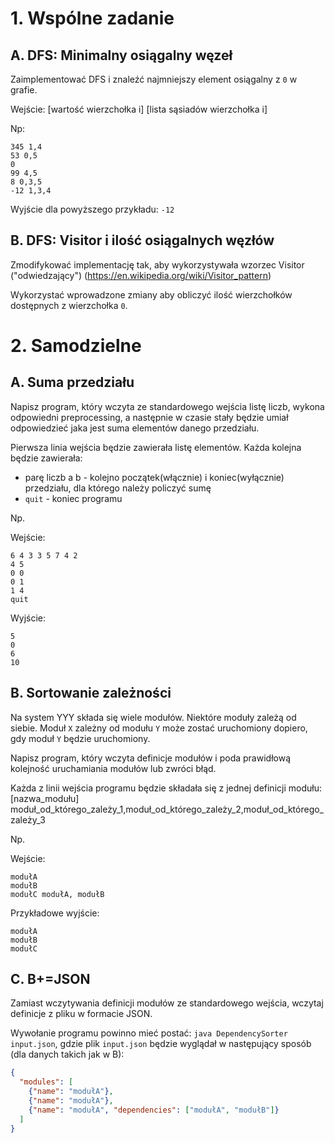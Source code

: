 # 1. Wspólne zadanie

## A. DFS: Minimalny osiągalny węzeł
Zaimplementować DFS i znaleźć najmniejszy element osiągalny z `0` w grafie.

Wejście:
[wartość wierzchołka i] [lista sąsiadów wierzchołka i]

Np:
```
345 1,4
53 0,5
0
99 4,5
8 0,3,5
-12 1,3,4
```

Wyjście dla powyższego przykładu: `-12`

## B. DFS: Visitor i ilość osiągalnych węzłów
Zmodifykować implementację tak, aby wykorzystywała wzorzec Visitor ("odwiedzający") (https://en.wikipedia.org/wiki/Visitor_pattern)

Wykorzystać wprowadzone zmiany aby obliczyć ilość wierzchołków dostępnych z wierzchołka `0`.

# 2. Samodzielne

## A. Suma przedziału
Napisz program, który wczyta ze standardowego wejścia listę liczb, wykona odpowiedni preprocessing, a następnie w czasie stały będzie umiał odpowiedzieć jaka jest suma elementów danego przedziału.

Pierwsza linia wejścia będzie zawierała listę elementów.
Każda kolejna będzie zawierała:
* parę liczb a b - kolejno początek(włącznie) i koniec(wyłącznie) przedziału, dla którego należy policzyć sumę
* `quit` - koniec programu

Np.

Wejście:
```
6 4 3 3 5 7 4 2
4 5
0 0
0 1
1 4
quit
```

Wyjście:
```
5
0
6
10
```

## B. Sortowanie zależności
Na system YYY składa się wiele modułów. Niektóre moduły zależą od siebie.
Moduł `X` zależny od modułu `Y` może zostać uruchomiony dopiero, gdy moduł `Y` będzie uruchomiony.

Napisz program, który wczyta definicje modułów i poda prawidłową kolejność uruchamiania modułów lub zwróci błąd.

Każda z linii wejścia programu będzie składała się z jednej definicji modułu:
[nazwa_modułu] moduł_od_którego_zależy_1,moduł_od_którego_zależy_2,moduł_od_którego_zależy_3

Np.

Wejście:
```
modułA
modułB
modułC modułA, modułB
```

Przykładowe wyjście:

```
modułA
modułB
modułC
```

## C. B+=JSON
Zamiast wczytywania definicji modułów ze standardowego wejścia, wczytaj definicje z pliku w formacie JSON.

Wywołanie programu powinno mieć postać: `java DependencySorter input.json`, gdzie plik `input.json` będzie wyglądał w następujący sposób (dla danych takich jak w B):
```json
{
  "modules": [
    {"name": "modułA"},
    {"name": "modułA"},
    {"name": "modułA", "dependencies": ["modułA", "modułB"]}
  ]
}
```
